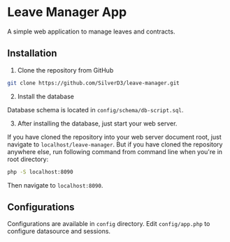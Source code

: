 # Leave Manager App

A simple web application to manage leaves and contracts.

## Installation

1. Clone the repository from GitHub

```bash
git clone https://github.com/SilverD3/leave-manager.git
```
2. Install the database

Database schema is located in `config/schema/db-script.sql`.

3. After installing the database, just start your web server.

If you have cloned the repository into your web server document root, just navigate to `localhost/leave-manager`. But if you have cloned the repository anywhere else, run following command from command line when you're in root directory:

```bash
php -S localhost:8090
```
Then navigate to `localhost:8090`.

## Configurations 

Configurations are available in `config` directory. Edit `config/app.php` to configure datasource and sessions.